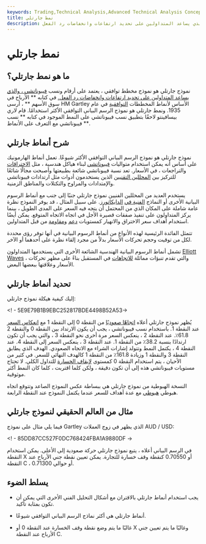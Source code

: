 ```yaml
---
keywords: Trading,Technical Analysis,Advanced Technical Analysis Concepts
title: نمط جارتلي
description: نموذج جارتلي هو نموذج مخطط توافقي ، يعتمد على أرقام ونسب فيبوناتشي ، والذي يساعد المتداولين على تحديد ارتفاعات وانخفاضات رد الفعل.
---
```


# نمط جارتلي
## ما هو نمط جارتلي؟

نموذج جارتلي هو نموذج مخطط توافقي ، يعتمد على أرقام ونسب [فيبوناتشي ، والذي يساعد المتداولين على تحديد ارتفاعات وانخفاضات رد الفعل.](/fibonaccilines) في كتابه ** الأرباح في سوق الأسهم ** ، أرسى HM Gartley الأساس لأنماط المخططات [التوافقية](/harmonicaverage) في عام 1935. ونمط جارتلي هو نموذج الرسم البياني التوافقي الأكثر استخدامًا. قام لاري بيسافينتو لاحقًا بتطبيق نسب فيبوناتشي على النمط الموجود في كتابه ** نسب فيبوناتشي مع التعرف على الأنماط **.

## شرح أنماط جارتلي

نموذج جارتلي هو نموذج الرسم البياني التوافقي الأكثر شيوعًا. تعمل أنماط الهارمونيك على أساس أنه يمكن استخدام متواليات [فيبوناتشي](/retracement) لبناء هياكل هندسية ، مثل [الاختراقات](/breakout) والتراجعات ، في الأسعار. تعد نسبة فيبوناتشي شائعة بطبيعتها وأصبحت مجالًا شائعًا للتركيز بين [المحللين التقنيين](/technical-analyst) الذين يستخدمون أدوات مثل ارتدادات فيبوناتشي والإمتدادات والمراوح والتكتلات والمناطق الزمنية.

يستخدم العديد من المحللين الفنيين نموذج جارتلي جنبًا إلى جنب مع أنماط الرسوم البيانية الأخرى أو النماذج [الفنية في](/technicalindicator) [الدايكاتورز](/technicalindicator). على سبيل المثال ، قد يوفر النموذج نظرة عامة شاملة على المكان الذي من المحتمل أن يتجه فيه السعر على المدى الطويل ، بينما يركز المتداولون على تنفيذ صفقات قصيرة الأجل في اتجاه الاتجاه المتوقع. يمكن أيضًا استخدام أهداف سعر الاختراق والانهيار كمستويات [دعم](/support) [ومقاومة](/resistance) من قبل المتداولين.

تتمثل الفائدة الرئيسية لهذه الأنواع من أنماط الرسوم البيانية في أنها توفر رؤى محددة لكل من توقيت وحجم تحركات الأسعار بدلاً من مجرد إلقاء نظرة على أحدهما أو الآخر.

تشمل أنماط الرسوم البيانية الهندسية الشائعة الأخرى التي يستخدمها المتداولون [Elliott Waves](/elliottwavetheory) ، والتي تقدم تنبؤات مماثلة [للاتجاهات](/trend) في المستقبل بناءً على مظهر تحركات الأسعار وعلاقتها ببعضها البعض.

## تحديد أنماط جارتلي

إليك كيفية هيكلة نموذج جارتلي:

<! - 5E9E79B1B9EBC252817BDE4498B52A53->

يُظهر نموذج جارتلي أعلاه [اتجاهًا صعوديًا](/uptrend) من النقطة 0 إلى النقطة 1 مع [انعكاس السعر](/reversal) عند النقطة 1. باستخدام نسب فيبوناتشي ، يجب أن يكون الارتداد بين النقطة 0 والنقطة 2 61.8٪. عند النقطة 2 ، ينعكس السعر مرة أخرى نحو النقطة 3 ، والتي يجب أن تكون ارتدادًا بنسبة 38.2٪ من النقطة 1. عند النقطة 3 ، ينعكس السعر إلى النقطة 4. عند النقطة 4 ، يكتمل النمط وتتولد إشارات الشراء مع الاتجاه الصعودي. الهدف الذي يطابق النقطة 3 والنقطة 1 وزيادة 161.8٪ من النقطة 1 كالهدف النهائي للسعر. في كثير من الأحيان ، يتم استخدام النقطة 0 كمستوى [لإيقاف الخسارة](/stop-lossorder) للتداول الكلي. لا تحتاج مستويات فيبوناتشي هذه إلى أن تكون دقيقة ، ولكن كلما اقتربت ، كلما كان النمط أكثر موثوقية.

النسخة الهبوطية من نموذج جارتلي هي ببساطة عكس النموذج الصاعد وتتوقع اتجاه هبوطي [هبوطي](/downtrend) مع عدة أهداف للسعر عندما يكتمل النموذج عند النقطة الرابعة.

## مثال من العالم الحقيقي لنموذج جارتلي

فيما يلي مثال على نموذج Gartley الذي يظهر في زوج العملات AUD / USD:

<! - 85DD87CC527F0DC768424FBA1A9880DF ->

في الرسم البياني أعلاه ، يتبع نموذج جارتلي حركة صعودية إلى الأعلى. يمكن استخدام النقطة X أو 0.70550 كنقطة وقف خسارة للتجارة. يمكن تعيين نقطة جني الأرباح عند النقطة C ، أو حوالي 0.71300.

## يسلط الضوء

- يجب استخدام أنماط جارتلي بالاقتران مع أشكال التحليل الفني الأخرى التي يمكن أن تكون بمثابة تأكيد.

- أنماط جارتلي هي أكثر نماذج الرسم البياني التوافقي شيوعًا.

- غالبًا ما يتم وضع نقطة وقف الخسارة عند النقطة 0 أو X وغالبًا ما يتم تعيين جني الأرباح عند النقطة C.

